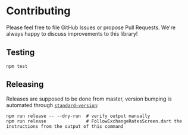 # Contributing

Please feel free to file GitHub Issues or propose Pull Requests. We're always happy to discuss improvements to this library!

## Testing

```shell
npm test
```

## Releasing

Releases are supposed to be done from master, version bumping is automated through [`standard-version`](https://github.com/conventional-changelog/standard-version):

```shell
npm run release -- --dry-run  # verify output manually
npm run release               # FollowExchangeRatesScreen.dart the instructions from the output of this command
```
